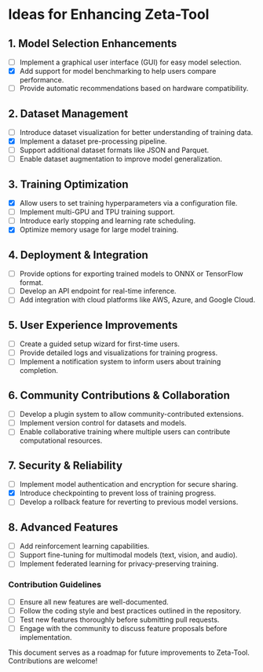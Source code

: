 # Ideas for Enhancing Zeta-Tool

## 1. Model Selection Enhancements
- [ ] Implement a graphical user interface (GUI) for easy model selection.
- [x] Add support for model benchmarking to help users compare performance.
- [ ] Provide automatic recommendations based on hardware compatibility.

## 2. Dataset Management
- [ ] Introduce dataset visualization for better understanding of training data.
- [x] Implement a dataset pre-processing pipeline.
- [ ] Support additional dataset formats like JSON and Parquet.
- [ ] Enable dataset augmentation to improve model generalization.

## 3. Training Optimization
- [x] Allow users to set training hyperparameters via a configuration file.
- [ ] Implement multi-GPU and TPU training support.
- [ ] Introduce early stopping and learning rate scheduling.
- [x] Optimize memory usage for large model training.

## 4. Deployment & Integration
- [ ] Provide options for exporting trained models to ONNX or TensorFlow format.
- [ ] Develop an API endpoint for real-time inference.
- [ ] Add integration with cloud platforms like AWS, Azure, and Google Cloud.

## 5. User Experience Improvements
- [ ] Create a guided setup wizard for first-time users.
- [ ] Provide detailed logs and visualizations for training progress.
- [ ] Implement a notification system to inform users about training completion.

## 6. Community Contributions & Collaboration
- [ ] Develop a plugin system to allow community-contributed extensions.
- [ ] Implement version control for datasets and models.
- [ ] Enable collaborative training where multiple users can contribute computational resources.

## 7. Security & Reliability
- [ ] Implement model authentication and encryption for secure sharing.
- [x] Introduce checkpointing to prevent loss of training progress.
- [ ] Develop a rollback feature for reverting to previous model versions.

## 8. Advanced Features
- [ ] Add reinforcement learning capabilities.
- [ ] Support fine-tuning for multimodal models (text, vision, and audio).
- [ ] Implement federated learning for privacy-preserving training.

### Contribution Guidelines
- [ ] Ensure all new features are well-documented.
- [ ] Follow the coding style and best practices outlined in the repository.
- [ ] Test new features thoroughly before submitting pull requests.
- [ ] Engage with the community to discuss feature proposals before implementation.

This document serves as a roadmap for future improvements to Zeta-Tool. Contributions are welcome!

